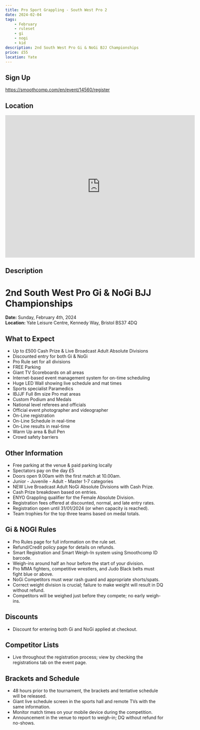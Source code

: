 ```yaml
---
title: Pro Sport Grappling - South West Pro 2
date: 2024-02-04
tags:
    - February
    - ruleset
    - gi 
    - nogi 
    - kid
description: 2nd South West Pro Gi & NoGi BJJ Championships 
price: £55
location: Yate
---
```

## Sign Up
https://smoothcomp.com/en/event/14560/register

## Location
<iframe src="https://www.google.com/maps/embed?pb=!1m17!1m12!1m3!1d2481.4970026819005!2d-2.419133923377903!3d51.54078497182087!2m3!1f0!2f0!3f0!3m2!1i1024!2i768!4f13.1!3m2!1m1!2zNTHCsDMyJzI2LjgiTiAywrAyNCc1OS42Ilc!5e0!3m2!1sen!2suk!4v1703105028082!5m2!1sen!2suk" width="600" height="450" style="border:0;" allowfullscreen="" loading="lazy" referrerpolicy="no-referrer-when-downgrade"></iframe>

## Description
# 2nd South West Pro Gi & NoGi BJJ Championships

**Date:** Sunday, February 4th, 2024  
**Location:** Yate Leisure Centre, Kennedy Way, Bristol BS37 4DQ

## What to Expect
- Up to £500 Cash Prize & Live Broadcast Adult Absolute Divisions
- Discounted entry for both Gi & NoGi
- Pro Rule set for all divisions
- FREE Parking
- Giant TV Scoreboards on all areas
- Internet-based event management system for on-time scheduling
- Huge LED Wall showing live schedule and mat times
- Sports specialist Paramedics
- IBJJF Full 8m size Pro mat areas
- Custom Podium and Medals
- National level referees and officials
- Official event photographer and videographer
- On-Line registration
- On-Line Schedule in real-time
- On-Line results in real-time
- Warm Up area & Bull Pen
- Crowd safety barriers

## Other Information
- Free parking at the venue & paid parking locally
- Spectators pay on the day £5
- Doors open 9.00am with the first match at 10.00am.
- Junior - Juvenile - Adult - Master 1-7 categories
- NEW Live Broadcast Adult NoGi Absolute Divisions with Cash Prize.
- Cash Prize breakdown based on entries.
- ENYO Grappling qualifier for the Female Absolute Division.
- Registration fees offered at discounted, normal, and late entry rates.
- Registration open until 31/01/2024 (or when capacity is reached).
- Team trophies for the top three teams based on medal totals.

## Gi & NOGI Rules
- Pro Rules page for full information on the rule set.
- Refund/Credit policy page for details on refunds.
- Smart Registration and Smart Weigh-In system using Smoothcomp ID barcode.
- Weigh-ins around half an hour before the start of your division.
- Pro MMA fighters, competitive wrestlers, and Judo Black belts must fight blue or above.
- NoGi Competitors must wear rash guard and appropriate shorts/spats.
- Correct weight division is crucial; failure to make weight will result in DQ without refund.
- Competitors will be weighed just before they compete; no early weigh-ins.

## Discounts
- Discount for entering both Gi and NoGi applied at checkout.

## Competitor Lists
- Live throughout the registration process; view by checking the registrations tab on the event page.

## Brackets and Schedule
- 48 hours prior to the tournament, the brackets and tentative schedule will be released.
- Giant live schedule screen in the sports hall and remote TVs with the same information.
- Monitor match times on your mobile device during the competition.
- Announcement in the venue to report to weigh-in; DQ without refund for no-shows.
